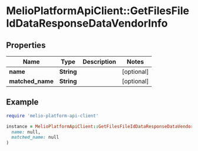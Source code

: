 # MelioPlatformApiClient::GetFilesFileIdDataResponseDataVendorInfo

## Properties

| Name | Type | Description | Notes |
| ---- | ---- | ----------- | ----- |
| **name** | **String** |  | [optional] |
| **matched_name** | **String** |  | [optional] |

## Example

```ruby
require 'melio-platform-api-client'

instance = MelioPlatformApiClient::GetFilesFileIdDataResponseDataVendorInfo.new(
  name: null,
  matched_name: null
)
```


